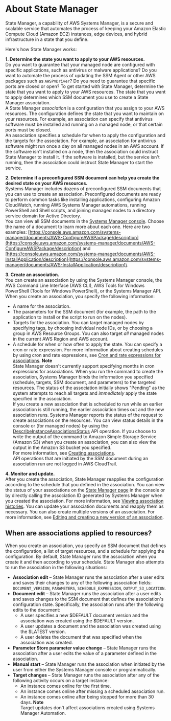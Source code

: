 # About State Manager<a name="sysman-state-about"></a>

State Manager, a capability of AWS Systems Manager, is a secure and scalable service that automates the process of keeping your Amazon Elastic Compute Cloud \(Amazon EC2\) instances, edge devices, and hybrid infrastructure in a state that you define\.

Here's how State Manager works:

**1\. Determine the state you want to apply to your AWS resources\.**  
Do you want to guarantee that your managed node are configured with specific applications, such as antivirus or malware applications? Do you want to automate the process of updating the SSM Agent or other AWS packages such as `AWSPVDriver`? Do you need to guarantee that specific ports are closed or open? To get started with State Manager, determine the state that you want to apply to your AWS resources\. The state that you want to apply determines which SSM document you use to create a State Manager association\.  
A State Manager *association* is a configuration that you assign to your AWS resources\. The configuration defines the state that you want to maintain on your resources\. For example, an association can specify that antivirus software must be installed and running on a managed node, or that certain ports must be closed\.  
An association specifies a schedule for when to apply the configuration and the targets for the association\. For example, an association for antivirus software might run once a day on all managed nodes in an AWS account\. If the software isn't installed on a node, then the association could instruct State Manager to install it\. If the software is installed, but the service isn't running, then the association could instruct State Manager to start the service\.

**2\. Determine if a preconfigured SSM document can help you create the desired state on your AWS resources\.**  
Systems Manager includes dozens of preconfigured SSM documents that you can use to create an association\. Preconfigured documents are ready to perform common tasks like installing applications, configuring Amazon CloudWatch, running AWS Systems Manager automations, running PowerShell and Shell scripts, and joining managed nodes to a directory service domain for Active Directory\.  
You can view all SSM documents in the [Systems Manager console](https://console.aws.amazon.com/systems-manager/documents)\. Choose the name of a document to learn more about each one\. Here are two examples: [https://console.aws.amazon.com/systems-manager/documents/AWS-ConfigureAWSPackage/description](https://console.aws.amazon.com/systems-manager/documents/AWS-ConfigureAWSPackage/description) and [https://console.aws.amazon.com/systems-manager/documents/AWS-InstallApplication/description](https://console.aws.amazon.com/systems-manager/documents/AWS-InstallApplication/description)\.

**3\. Create an association\.**  
You can create an association by using the Systems Manager console, the AWS Command Line Interface \(AWS CLI\), AWS Tools for Windows PowerShell \(Tools for Windows PowerShell\), or the Systems Manager API\. When you create an association, you specify the following information:  
+ A name for the association\.
+ The parameters for the SSM document \(for example, the path to the application to install or the script to run on the nodes\)\.
+ Targets for the association\. You can target managed nodes by specifying tags, by choosing individual node IDs, or by choosing a group in AWS Resource Groups\. You can also target *all* managed nodes in the current AWS Region and AWS account\.
+ A schedule for when or how often to apply the state\. You can specify a cron or rate expression\. For more information about creating schedules by using cron and rate expressions, see [Cron and rate expressions for associations](reference-cron-and-rate-expressions.md#reference-cron-and-rate-expressions-association)\.
**Note**  
State Manager doesn't currently support specifying months in cron expressions for associations\.
When you run the command to create the association, Systems Manager binds the information you specified \(schedule, targets, SSM document, and parameters\) to the targeted resources\. The status of the association initially shows "Pending" as the system attempts to reach all targets and *immediately* apply the state specified in the association\.   
If you create a new association that is scheduled to run while an earlier association is still running, the earlier association times out and the new association runs\.
Systems Manager reports the status of the request to create associations on the resources\. You can view status details in the console or \(for managed nodes\) by using the [DescribeInstanceAssociationsStatus](https://docs.aws.amazon.com/systems-manager/latest/APIReference/API_DescribeInstanceAssociationsStatus.html) API operation\. If you choose to write the output of the command to Amazon Simple Storage Service \(Amazon S3\) when you create an association, you can also view the output in the Amazon S3 bucket you specified\.  
For more information, see [Creating associations](sysman-state-assoc.md)\.   
API operations that are initiated by the SSM document during an association run are not logged in AWS CloudTrail\.

**4\. Monitor and update\.**  
After you create the association, State Manager reapplies the configuration according to the schedule that you defined in the association\. You can view the status of your associations on the [State Manager page](https://console.aws.amazon.com/systems-manager/state-manager) in the console or by directly calling the association ID generated by Systems Manager when you created the association\. For more information, see [Viewing association histories](sysman-state-assoc-history.md)\. You can update your association documents and reapply them as necessary\. You can also create multiple versions of an association\. For more information, see [Editing and creating a new version of an association](sysman-state-assoc-edit.md)\.

## When are associations applied to resources?<a name="state-manager-about-scheduling"></a>

When you create an association, you specify an SSM document that defines the configuration, a list of target resources, and a schedule for applying the configuration\. By default, State Manager runs the association when you create it and then according to your schedule\. State Manager also attempts to run the association in the following situations: 
+ **Association edit** – State Manager runs the association after a user edits and saves their changes to any of the following association fields: `DOCUMENT_VERSION`, `PARAMETERS`, `SCHEDULE_EXPRESSION`, `OUTPUT_S3_LOCATION`\.
+ **Document edit** – State Manager runs the association after a user edits and saves changes to the SSM document that defines the association's configuration state\. Specifically, the association runs after the following edits to the document:
  + A user specifies a new $DEFAULT document version and the association was created using the $DEFAULT version\. 
  + A user updates a document and the association was created using the $LATEST version\.
  + A user deletes the document that was specified when the association was created\.
+ **Parameter Store parameter value change** – State Manager runs the association after a user edits the value of a parameter defined in the association\.
+ **Manual start** – State Manager runs the association when initiated by the user from either the Systems Manager console or programmatically\.
+ **Target changes** – State Manager runs the association after any of the following activity occurs on a target instance:
  + An instance comes online for the first time\.
  + An instance comes online after missing a scheduled association run\.
  + An instance comes online after being stopped for more than 30 days\.
**Note**  
Target updates don't affect associations created using Systems Manager Automation\.